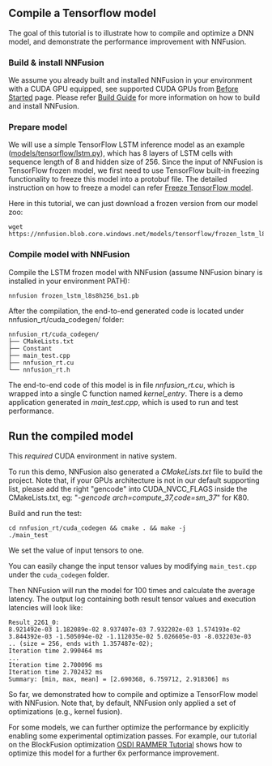 ## Compile a Tensorflow model

The goal of this tutorial is to illustrate how to compile and optimize a DNN model, and demonstrate the performance improvement with NNFusion.

### Build & install NNFusion
We assume you already built and installed NNFusion in your environment with a CUDA GPU equipped, see supported CUDA GPUs from [Before Started](https://github.com/microsoft/nnfusion/blob/master/docs/Before-Started.md) page.
Please refer [Build Guide](https://github.com/microsoft/nnfusion/blob/master/docs/Build-Guide.md) for more information on how to build and install NNFusion.

###  Prepare model

We will use a simple TensorFlow LSTM inference model as an example ([models/tensorflow/lstm.py](https://github.com/microsoft/nnfusion/tree/master/models/tensorflow/lstm.py)), which has 8 layers of LSTM cells with sequence length of 8 and hidden size of 256.
Since the input of NNFusion is TensorFlow frozen model, we first need to use TensorFlow built-in freezing functionality to freeze this model into a protobuf file. The detailed instruction on how to freeze a model can refer [Freeze TensorFlow model](https://github.com/microsoft/nnfusion/blob/master/docs/Freeze-TensorFlow-Models.md).

Here in this tutorial, we can just download a frozen version from our model zoo:

```
wget https://nnfusion.blob.core.windows.net/models/tensorflow/frozen_lstm_l8s8h256_bs1.pb
```
### Compile model with NNFusion

Compile the LSTM frozen model with NNFusion (assume NNFusion binary is installed in your environment PATH):
```
nnfusion frozen_lstm_l8s8h256_bs1.pb
```
After the compilation, the end-to-end generated code is located under nnfusion_rt/cuda_codegen/ folder:
```
nnfusion_rt/cuda_codegen/
├── CMakeLists.txt
├── Constant
├── main_test.cpp
├── nnfusion_rt.cu
└── nnfusion_rt.h
```
The end-to-end code of this model is in file _nnfusion_rt.cu_, which is wrapped into a single C function named _kernel_entry_. 
There is a demo application generated in _main_test.cpp_, which is used to run and test performance.

## Run the compiled model
This *required* CUDA environment in native system.

To run this demo, NNFusion also generated a _CMakeLists.txt_ file to build the project. Note that, if your GPUs architecture is not in our default supporting list, please add the right "gencode" into CUDA_NVCC_FLAGS inside the CMakeLists.txt, eg: "_-gencode arch=compute_37,code=sm_37_" for K80.

Build and run the test:
```
cd nnfusion_rt/cuda_codegen && cmake . && make -j
./main_test
```
We set the value of input tensors to one. 

You can easily change the input tensor values by modifying `main_test.cpp` under the `cuda_codegen` folder.

Then NNFusion will run the model for 100 times and calculate the average latency. The output log containing both result tensor values and execution latencies will look like:
```
Result_2261_0: 
8.921492e-03 1.182089e-02 8.937407e-03 7.932202e-03 1.574193e-02 3.844392e-03 -1.505094e-02 -1.112035e-02 5.026605e-03 -8.032203e-03  .. (size = 256, ends with 1.357487e-02);
Iteration time 2.990464 ms
...
Iteration time 2.700096 ms
Iteration time 2.702432 ms
Summary: [min, max, mean] = [2.690368, 6.759712, 2.918306] ms
```

So far, we demonstrated how to compile and optimize a TensorFlow model with NNFusion. Note that, by default, NNFusion only applied a set of optimizations (e.g., kernel fusion). 

For some models, we can further optimize the performance by explicitly enabling some experimental optimization passes. For example, our tutorial on the BlockFusion optimization [OSDI RAMMER Tutorial](https://github.com/microsoft/nnfusion/blob/osdi20_artifact/artifacts/get_started_tutorial/README_GET_STARTED.md) shows how to optimize this model for a further 6x performance improvement. 
